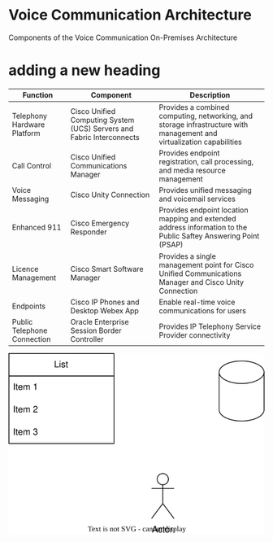 # Voice Communication Architecture

Components of the Voice Communication On-Premises Architecture

# adding a new heading

| Function | Component | Description |
|---|---|---|
|Telephony Hardware Platform|Cisco Unified Computing System (UCS) Servers and Fabric Interconnects|Provides a combined computing, networking, and storage infrastructure with management and virtualization capabilities|
|Call Control|Cisco Unified Communications Manager|Provides endpoint registration, call processing, and media resource management|
|Voice Messaging|Cisco Unity Connection|Provides unified messaging and voicemail services|
|Enhanced 911|Cisco Emergency Responder|Provides endpoint location mapping and extended address information to the Public Saftey Answering Point (PSAP)
|Licence Management|Cisco Smart Software Manager|Provides a single management point for Cisco Unified Communications Manager and Cisco Unity Connection|
|Endpoints |Cisco IP Phones and Desktop Webex App|Enable real-time voice communications for users|
|Public Telephone Connection|Oracle Enterprise Session Border Controller|Provides IP Telephony Service Provider connectivity|  

<img src="./resources/drawio.svg">
